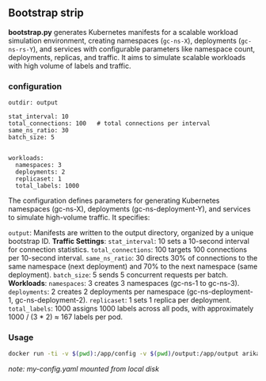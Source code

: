 ## Bootstrap strip 

**bootstrap.py** generates Kubernetes manifests for a scalable workload simulation environment, creating namespaces (`gc-ns-X`), deployments (`gc-ns-rs-Y`), and services with configurable parameters like namespace count, deployments, replicas, and traffic. 
It aims to simulate scalable workloads with high volume of labels and traffic. 

### configuration
```
outdir: output 

stat_interval: 10
total_connections: 100   # total connections per interval
same_ns_ratio: 30
batch_size: 5


workloads: 
  namespaces: 3
  deployments: 2
  replicaset: 1
  total_labels: 1000
```

The configuration defines parameters for generating Kubernetes namespaces (gc-ns-X), deployments (gc-ns-deployment-Y), and services to simulate high-volume traffic. It specifies:

`output`: Manifests are written to the output directory, organized by a unique bootstrap ID.
**Traffic Settings**:
`stat_interval`: 10 sets a 10-second interval for connection statistics.
`total_connections`: 100 targets 100 connections per 10-second interval.
`same_ns_ratio`: 30 directs 30% of connections to the same namespace (next deployment) and 70% to the next namespace (same deployment).
`batch_size`: 5 sends 5 concurrent requests per batch.
**Workloads**:
`namespaces`: 3 creates 3 namespaces (gc-ns-1 to gc-ns-3).
`deployments`: 2 creates 2 deployments per namespace (gc-ns-deployment-1, gc-ns-deployment-2).
`replicaset`: 1 sets 1 replica per deployment.
`total_labels`: 1000 assigns 1000 labels across all pods, with approximately 1000 / (3 * 2) ≈ 167 labels per pod.

### Usage
```bash
docker run -ti -v $(pwd):/app/config -v $(pwd)/output:/app/output arikab64/gc-wlsim:1.3 python bootstrap.py  --config /app/config/my-config.yaml
```

*note:  my-config.yaml mounted from local disk*